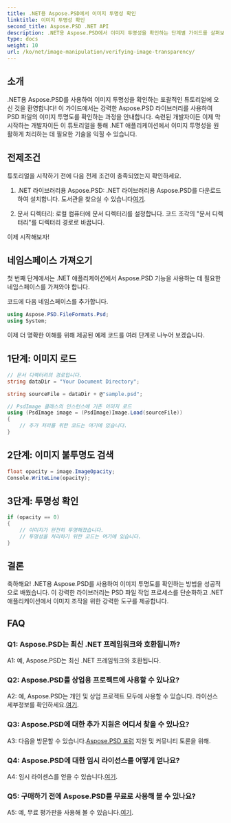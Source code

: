 ```yaml
---
title: .NET용 Aspose.PSD에서 이미지 투명성 확인
linktitle: 이미지 투명성 확인
second_title: Aspose.PSD .NET API
description: .NET용 Aspose.PSD에서 이미지 투명성을 확인하는 단계별 가이드를 살펴보세요.
type: docs
weight: 10
url: /ko/net/image-manipulation/verifying-image-transparency/
---
```

## 소개

.NET용 Aspose.PSD를 사용하여 이미지 투명성을 확인하는 포괄적인 튜토리얼에 오신 것을 환영합니다! 이 가이드에서는 강력한 Aspose.PSD 라이브러리를 사용하여 PSD 파일의 이미지 투명도를 확인하는 과정을 안내합니다. 숙련된 개발자이든 이제 막 시작하는 개발자이든 이 튜토리얼을 통해 .NET 애플리케이션에서 이미지 투명성을 원활하게 처리하는 데 필요한 기술을 익힐 수 있습니다.

## 전제조건

튜토리얼을 시작하기 전에 다음 전제 조건이 충족되었는지 확인하세요.

1.  .NET 라이브러리용 Aspose.PSD: .NET 라이브러리용 Aspose.PSD를 다운로드하여 설치합니다. 도서관을 찾으실 수 있습니다[여기](https://releases.aspose.com/psd/net/).

2. 문서 디렉터리: 로컬 컴퓨터에 문서 디렉터리를 설정합니다. 코드 조각의 "문서 디렉터리"를 디렉터리 경로로 바꿉니다.

이제 시작해보자!

## 네임스페이스 가져오기

첫 번째 단계에서는 .NET 애플리케이션에서 Aspose.PSD 기능을 사용하는 데 필요한 네임스페이스를 가져와야 합니다.

코드에 다음 네임스페이스를 추가합니다.

```csharp
using Aspose.PSD.FileFormats.Psd;
using System;
```

이제 더 명확한 이해를 위해 제공된 예제 코드를 여러 단계로 나누어 보겠습니다.

## 1단계: 이미지 로드

```csharp
// 문서 디렉터리의 경로입니다.
string dataDir = "Your Document Directory";

string sourceFile = dataDir + @"sample.psd";

// PsdImage 클래스의 인스턴스에 기존 이미지 로드
using (PsdImage image = (PsdImage)Image.Load(sourceFile))
{
    // 추가 처리를 위한 코드는 여기에 있습니다.
}
```

## 2단계: 이미지 불투명도 검색

```csharp
float opacity = image.ImageOpacity;
Console.WriteLine(opacity);
```

## 3단계: 투명성 확인

```csharp
if (opacity == 0)
{
    // 이미지가 완전히 투명해졌습니다.
    // 투명성을 처리하기 위한 코드는 여기에 있습니다.
}
```

## 결론

축하해요! .NET용 Aspose.PSD를 사용하여 이미지 투명도를 확인하는 방법을 성공적으로 배웠습니다. 이 강력한 라이브러리는 PSD 파일 작업 프로세스를 단순화하고 .NET 애플리케이션에서 이미지 조작을 위한 강력한 도구를 제공합니다.

## FAQ

### Q1: Aspose.PSD는 최신 .NET 프레임워크와 호환됩니까?

A1: 예, Aspose.PSD는 최신 .NET 프레임워크와 호환됩니다.

### Q2: Aspose.PSD를 상업용 프로젝트에 사용할 수 있나요?

 A2: 예, Aspose.PSD는 개인 및 상업 프로젝트 모두에 사용할 수 있습니다. 라이선스 세부정보를 확인하세요.[여기](https://purchase.aspose.com/buy).

### Q3: Aspose.PSD에 대한 추가 지원은 어디서 찾을 수 있나요?

 A3: 다음을 방문할 수 있습니다.[Aspose.PSD 포럼](https://forum.aspose.com/c/psd/34) 지원 및 커뮤니티 토론을 위해.

### Q4: Aspose.PSD에 대한 임시 라이선스를 어떻게 얻나요?

 A4: 임시 라이센스를 얻을 수 있습니다.[여기](https://purchase.aspose.com/temporary-license/).

### Q5: 구매하기 전에 Aspose.PSD를 무료로 사용해 볼 수 있나요?

A5: 예, 무료 평가판을 사용해 볼 수 있습니다.[여기](https://releases.aspose.com/).